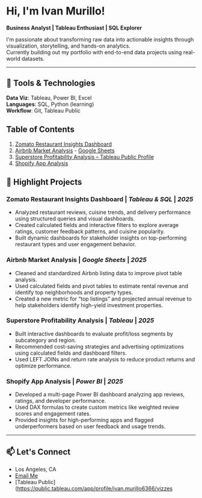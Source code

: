 # Hi, I'm Ivan Murillo!

**Business Analyst | Tableau Enthusiast | SQL Explorer**

I'm passionate about transforming raw data into actionable insights through visualization, storytelling, and hands-on analytics.  
Currently building out my portfolio with end-to-end data projects using real-world datasets.

---

## 🔧 Tools & Technologies
**Data Viz**: Tableau, Power BI, Excel  
**Languages**: SQL, Python (learning)  
**Workflow**: Git, Tableau Public  
## Table of Contents

1. [Zomato Restaurant Insights Dashboard](https://github.com/IVANMURILLO97/Data_projects_TripleTen/tree/main/Zomato_Project)
22. [Airbnb Market Analysis](https://github.com/IVANMURILLO97/Data_projects_TripleTen/tree/main/Airbnb_Project) - [Google Sheets](https://docs.google.com/spreadsheets/d/17LRWp88BdT2FkGr-UXj7gqLOLJJUUD7-oPJJa62E56gc/edit?usp=sharing)
3. [Superstore Profitability Analysis – Tableau Public Profile](https://public.tableau.com/app/profile/ivan.murillo6366/vizzes)
4. [Shopify App Analysis](https://github.com/IVANMURILLO97/Data_projects_TripleTen/tree/main/Shopify_Project)

## 📁 Highlight Projects

### **Zomato Restaurant Insights Dashboard** | *Tableau & SQL* | *2025*
- Analyzed restaurant reviews, cuisine trends, and delivery performance using structured queries and visual dashboards.
- Created calculated fields and interactive filters to explore average ratings, customer feedback patterns, and cuisine popularity.
- Built dynamic dashboards for stakeholder insights on top-performing restaurant types and user engagement behavior.

### **Airbnb Market Analysis** | *Google Sheets* | *2025*
- Cleaned and standardized Airbnb listing data to improve pivot table analysis.
- Used calculated fields and pivot tables to estimate rental revenue and identify top neighborhoods and property types.
- Created a new metric for “top listings” and projected annual revenue to help stakeholders identify high-yield investment properties.

### **Superstore Profitability Analysis** | *Tableau* | *2025*
- Built interactive dashboards to evaluate profit/loss segments by subcategory and region.
- Recommended cost-saving strategies and advertising optimizations using calculated fields and dashboard filters.
- Used LEFT JOINs and return rate analysis to reduce product returns and optimize performance.

### **Shopify App Analysis** | *Power BI* | *2025*
- Developed a multi-page Power BI dashboard analyzing app reviews, ratings, and developer performance.
- Used DAX formulas to create custom metrics like weighted review scores and engagement rates.
- Provided insights for high-performing apps and flagged underperformers based on user feedback and usage trends.

---

## 📫 Let's Connect
- Los Angeles, CA  
- [Email Me](ivanmurillo097@outlook.com)  
- [Tableau Public](https://public.tableau.com/app/profile/ivan.murillo6366/vizzes
